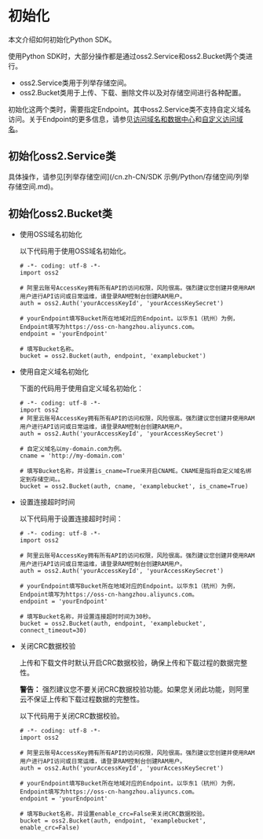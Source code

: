 # 初始化

本文介绍如何初始化Python SDK。

使用Python SDK时，大部分操作都是通过oss2.Service和oss2.Bucket两个类进行。

-   oss2.Service类用于列举存储空间。
-   oss2.Bucket类用于上传、下载、删除文件以及对存储空间进行各种配置。

初始化这两个类时，需要指定Endpoint。其中oss2.Service类不支持自定义域名访问。关于Endpoint的更多信息，请参见[访问域名和数据中心](/cn.zh-CN/开发指南/访问域名（Endpoint）/访问域名和数据中心.md)和[自定义访问域名](/cn.zh-CN/开发指南/存储空间（Bucket）/绑定自定义域名.md)。

## 初始化oss2.Service类

具体操作，请参见[列举存储空间](/cn.zh-CN/SDK 示例/Python/存储空间/列举存储空间.md)。

## 初始化oss2.Bucket类

-   使用OSS域名初始化

    以下代码用于使用OSS域名初始化。

    ```
    # -*- coding: utf-8 -*-
    import oss2
    
    # 阿里云账号AccessKey拥有所有API的访问权限，风险很高。强烈建议您创建并使用RAM用户进行API访问或日常运维，请登录RAM控制台创建RAM用户。
    auth = oss2.Auth('yourAccessKeyId', 'yourAccessKeySecret')
    
    # yourEndpoint填写Bucket所在地域对应的Endpoint。以华东1（杭州）为例，Endpoint填写为https://oss-cn-hangzhou.aliyuncs.com。
    endpoint = 'yourEndpoint'
    
    # 填写Bucket名称。
    bucket = oss2.Bucket(auth, endpoint, 'examplebucket')                    
    ```

-   使用自定义域名初始化

    下面的代码用于使用自定义域名初始化：

    ```
    # -*- coding: utf-8 -*-
    import oss2
    # 阿里云账号AccessKey拥有所有API的访问权限，风险很高。强烈建议您创建并使用RAM用户进行API访问或日常运维，请登录RAM控制台创建RAM用户。
    auth = oss2.Auth('yourAccessKeyId', 'yourAccessKeySecret')
    
    # 自定义域名以my-domain.com为例。
    cname = 'http://my-domain.com'
    
    # 填写Bucket名称，并设置is_cname=True来开启CNAME。CNAME是指将自定义域名绑定到存储空间。。
    bucket = oss2.Bucket(auth, cname, 'examplebucket', is_cname=True)                    
    ```

-   设置连接超时时间

    以下代码用于设置连接超时时间：

    ```
    # -*- coding: utf-8 -*-
    import oss2
    
    # 阿里云账号AccessKey拥有所有API的访问权限，风险很高。强烈建议您创建并使用RAM用户进行API访问或日常运维，请登录RAM控制台创建RAM用户。
    auth = oss2.Auth('yourAccessKeyId', 'yourAccessKeySecret')
    
    # yourEndpoint填写Bucket所在地域对应的Endpoint。以华东1（杭州）为例，Endpoint填写为https://oss-cn-hangzhou.aliyuncs.com。
    endpoint = 'yourEndpoint'
    
    # 填写Bucket名称，并设置连接超时时间为30秒。
    bucket = oss2.Bucket(auth, endpoint, 'examplebucket', connect_timeout=30)                    
    ```

-   关闭CRC数据校验

    上传和下载文件时默认开启CRC数据校验，确保上传和下载过程的数据完整性。

    **警告：** 强烈建议您不要关闭CRC数据校验功能。如果您关闭此功能，则阿里云不保证上传和下载过程数据的完整性。

    以下代码用于关闭CRC数据校验。

    ```
    # -*- coding: utf-8 -*-
    import oss2
    
    # 阿里云账号AccessKey拥有所有API的访问权限，风险很高。强烈建议您创建并使用RAM用户进行API访问或日常运维，请登录RAM控制台创建RAM用户。
    auth = oss2.Auth('yourAccessKeyId', 'yourAccessKeySecret')
    
    # yourEndpoint填写Bucket所在地域对应的Endpoint。以华东1（杭州）为例，Endpoint填写为https://oss-cn-hangzhou.aliyuncs.com。
    endpoint = 'yourEndpoint'
    
    # 填写Bucket名称，并设置enable_crc=False来关闭CRC数据校验。
    bucket = oss2.Bucket(auth, endpoint, 'examplebucket', enable_crc=False)                   
    ```


